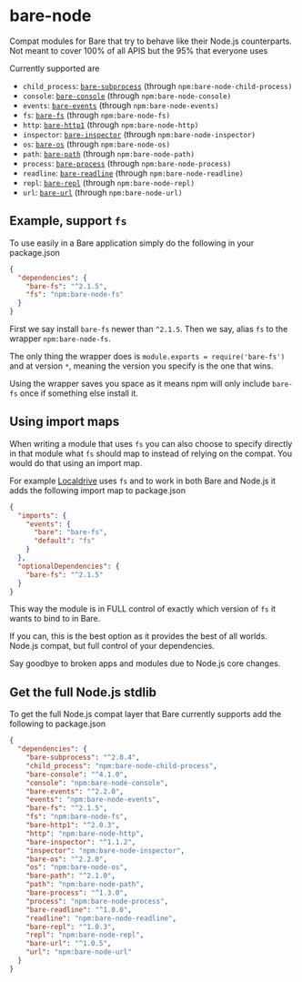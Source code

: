 # bare-node

Compat modules for Bare that try to behave like their Node.js counterparts.
Not meant to cover 100% of all APIS but the 95% that everyone uses

Currently supported are

* `child_process`: [`bare-subprocess`](https://github.com/holepunchto/bare-subprocess) (through `npm:bare-node-child-process)`
* `console`: [`bare-console`](https://github.com/holepunchto/bare-console) (through `npm:bare-node-console)`
* `events`: [`bare-events`](https://github.com/holepunchto/bare-events) (through `npm:bare-node-events)`
* `fs`: [`bare-fs`](https://github.com/holepunchto/bare-fs) (through `npm:bare-node-fs)`
* `http`: [`bare-http1`](https://github.com/holepunchto/bare-http1) (through `npm:bare-node-http)`
* `inspector`: [`bare-inspector`](https://github.com/holepunchto/bare-inspector) (through `npm:bare-node-inspector)`
* `os`: [`bare-os`](https://github.com/holepunchto/bare-os) (through `npm:bare-node-os)`
* `path`: [`bare-path`](https://github.com/holepunchto/bare-path) (through `npm:bare-node-path)`
* `process`: [`bare-process`](https://github.com/holepunchto/bare-process) (through `npm:bare-node-process)`
* `readline`: [`bare-readline`](https://github.com/holepunchto/bare-readline) (through `npm:bare-node-readline)`
* `repl`: [`bare-repl`](https://github.com/holepunchto/bare-repl) (through `npm:bare-node-repl)`
* `url`: [`bare-url`](https://github.com/holepunchto/bare-url) (through `npm:bare-node-url)`

## Example, support `fs`

To use easily in a Bare application simply do the following in your package.json

```json
{
  "dependencies": {
    "bare-fs": "^2.1.5",
    "fs": "npm:bare-node-fs"
  }
}
```

First we say install `bare-fs` newer than `^2.1.5`.
Then we say, alias `fs` to the wrapper `npm:bare-node-fs`.

The only thing the wrapper does is `module.exports = require('bare-fs')` and at version `*`,
meaning the version you specify is the one that wins.

Using the wrapper saves you space as it means npm will only include `bare-fs` once if something else install it.

## Using import maps

When writing a module that uses `fs` you can also choose to specify directly in that
module what `fs` should map to instead of relying on the compat. You would do that using an import map.

For example [Localdrive](https://github.com/holepunchto/localdrive) uses `fs` and to work in both Bare and Node.js it adds the following import map
to package.json

```json
{
  "imports": {
    "events": {
      "bare": "bare-fs",
      "default": "fs"
    }
  },
  "optionalDependencies": {
    "bare-fs": "^2.1.5"
  }
}
```

This way the module is in FULL control of exactly which version of `fs` it wants to bind to in Bare.

If you can, this is the best option as it provides the best of all worlds. Node.js compat, but full control of your dependencies.

Say goodbye to broken apps and modules due to Node.js core changes.

## Get the full Node.js stdlib

To get the full Node.js compat layer that Bare currently supports add the following to package.json

```json
{
  "dependencies": {
    "bare-subprocess": "^2.0.4",
    "child_process": "npm:bare-node-child-process",
    "bare-console": "^4.1.0",
    "console": "npm:bare-node-console",
    "bare-events": "^2.2.0",
    "events": "npm:bare-node-events",
    "bare-fs": "^2.1.5",
    "fs": "npm:bare-node-fs",
    "bare-http1": "^2.0.3",
    "http": "npm:bare-node-http",
    "bare-inspector": "^1.1.2",
    "inspector": "npm:bare-node-inspector",
    "bare-os": "^2.2.0",
    "os": "npm:bare-node-os",
    "bare-path": "^2.1.0",
    "path": "npm:bare-node-path",
    "bare-process": "^1.3.0",
    "process": "npm:bare-node-process",
    "bare-readline": "^1.0.0",
    "readline": "npm:bare-node-readline",
    "bare-repl": "^1.0.3",
    "repl": "npm:bare-node-repl",
    "bare-url": "^1.0.5",
    "url": "npm:bare-node-url"
  }
}
```

